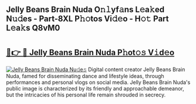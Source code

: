 ## Jelly Beans Brain Nuda O𝚗𝚕yf𝚊ns L𝚎a𝚔ed N𝚞𝚍es - Part-8XL P𝚑𝚘tos Vi𝚍𝚎o - H𝚘𝚝 Part L𝚎a𝚔s Q8vM0

# <h2><a href="http://kfd36b.oniu.top/?m=Jelly+Beans+Brain+Nuda">🔗👉 🔴 Jelly Beans Brain Nuda P𝚑ot𝚘𝚜 V𝚒d𝚎o</a></h2>

[![Jelly Beans Brain Nuda Nu𝚍e𝚜](https://i.imgur.com/0qMVB7G.gif)](http://kfd36b.oniu.top/?m=Jelly+Beans+Brain+Nuda)
Digital content creator Jelly Beans Brain Nuda, famed for disseminating dance and lifestyle ideas, through performances and personal vlogs on social media. Jelly Beans Brain Nuda's public image is characterized by its friendly and approachable demeanor, but the intricacies of his personal life remain shrouded in secrecy.  
